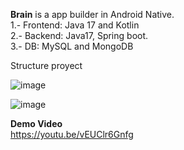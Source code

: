 <strong>Brain</strong> is a app builder in Android Native.<br>
  1.- Frontend: Java 17 and Kotlin<br>
  2.- Backend: Java17, Spring boot.<br>
  3.- DB: MySQL and MongoDB
<br>

Structure proyect

![image](https://github.com/user-attachments/assets/1663ba97-3d79-493b-8c4e-69cc9a9d53b4)

![image](https://github.com/user-attachments/assets/6f13cda5-17db-4509-a569-de9145b92539)


<strong>Demo Video</strong><br>
https://youtu.be/vEUClr6Gnfg
